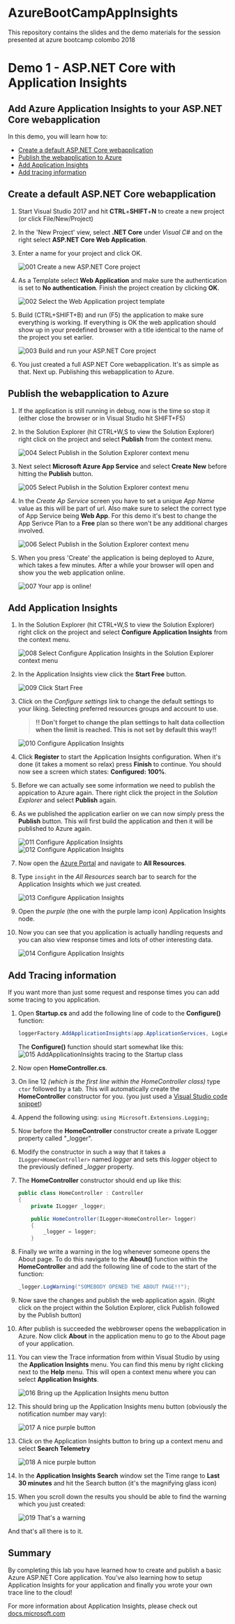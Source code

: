 # AzureBootCampAppInsights
This repository contains the slides and the demo materials for the session presented at azure bootcamp colombo 2018

# Demo 1 - ASP.NET Core with Application Insights
## Add Azure Application Insights to your ASP.NET Core webapplication


In this demo, you will learn how to:

  * [Create a default ASP.NET Core webapplication](#create-an-ASPNET-core-webapp)
  * [Publish the webapplication to Azure](#publish-to-azure)
  * [Add Application Insights](#application-insights)
  * [Add tracing information](#add-tracing)
  
<a name="create-an-ASPNET-core-webapp"></a>
## Create a default ASP.NET Core webapplication

1.	Start Visual Studio 2017 and hit **CTRL**+**SHIFT**+**N** to create a new project (or click File/New/Project)
2.	In the 'New Project' view, select **.NET Core** under *Visual C#* and on the right select **ASP.NET Core Web Application**. 
3.  Enter a name for your project and click OK.

	![001 Create a new ASP.NET Core project][1]
   
4.  As a Template select **Web Application** and make sure the authentication is set to **No authentication**. Finish the project creation by clicking **OK**.
	
	![002 Select the Web Application project template][2]

5.  Build (CTRL+SHIFT+B) and run (F5) the application to make sure everything is working. If everything is OK the web application should show up in your predefined browser with a title identical to the name of the project you set earlier.
  
	![003 Build and run your ASP.NET Core project][3]

6.  You just created a full ASP.NET Core webapplication. It's as simple as that. Next up. Publishing this webapplication to Azure.


<a name="publish-to-azure"></a>
## Publish the webapplication to Azure

1. If the application is still running in debug, now is the time so stop it (either close the browser or in Visual Studio hit SHIFT+F5)
2. In the Solution Explorer (hit CTRL+W,S to view the Solution Explorer) right click on the project and select **Publish** from the context menu.
   
   ![004 Select Publish in the Solution Explorer context menu][4]

3. Next select **Microsoft Azure App Service** and select **Create New** before hitting the **Publish** button.
   
   ![005 Select Publish in the Solution Explorer context menu][5]

4. In the *Create Ap Service* screen you have to set a unique _App Name_ value as this will be part of url. Also make sure to select the correct type of App Service being **Web App**. For this demo it's best to change the App Serivce Plan to a **Free** plan so there won't be any additional charges involved.
   
   ![006 Select Publish in the Solution Explorer context menu][6]

5. When you press 'Create' the application is being deployed to Azure, which takes a few minutes. After a while your browser will open and show you the web application online.

   ![007 Your app is online!][7]

<a name="application-insights"></a>
## Add Application Insights

1. In the Solution Explorer (hit CTRL+W,S to view the Solution Explorer) right click on the project and select **Configure Application Insights** from the context menu.
   
   ![008 Select Configure Application Insights in the Solution Explorer context menu][8]

2. In the Application Insights view click the **Start Free** button.
   
   ![009 Click Start Free][9]

3. Click on the *Configure settings* link to change the default settings to your liking. Selecting preferred resources groups and account to use.
   
   > **!! Don't forget to change the plan settings to halt data collection when the limit is reached. This is not set by default this way!!**
	
   ![010 Configure Application Insights][10]

4. Click **Register** to start the Application Insights configuration. When it's done (it takes a moment so relax) press **Finish** to continue. You should now see a screen which states: **Configured: 100%**.

5. Before we can actually see some information we need to publish the appication to Azure again. There right click the project in the *Solution Explorer* and select **Publish** again.

6. As we published the application earlier on we can now simply press the **Publish** button. This will first build the application and then it will be published to Azure again.

   ![011 Configure Application Insights][11]
   ![012 Configure Application Insights][12]

5. Now open the [Azure Portal](http://portal.azure.com) and navigate to **All Resources**.

6. Type ```insight``` in the *All Resources* search bar to search for the Application Insights which we just created.

	![013 Configure Application Insights][13]

7. Open the *purple* (the one with the purple lamp icon) Application Insights node.

8. Now you can see that you application is actually handling requests and you can also view response times and lots of other interesting data.

	![014 Configure Application Insights][14]


<a name="add-tracting"></a>
## Add Tracing information

If you want more than just some request and response times you can add some tracing to you application.

1. Open **Startup.cs** and add the following line of code to the **Configure()** function:
	```C#
	loggerFactory.AddApplicationInsights(app.ApplicationServices, LogLevel.Information);
	```
	The **Configure()** function should start somewhat like this:
	![015 AddApplicationInsights tracing to the Startup class][15]

2. Now open **HomeController.cs**.
3. On line 12 *(which is the first line within the HomeController class)* type ```ctor``` followed by a tab. This will automatically create the **HomeController** constructor for you. (you just used a [Visual Studio code snippet](https://docs.microsoft.com/en-us/visualstudio/ide/code-snippets))
4. Append the following using: ```using Microsoft.Extensions.Logging;```
5. Now before the **HomeController** constructor create a private ILogger property called "_logger".
6. Modify the constructor in such a way that it takes a ```ILogger<HomeController>``` named *logger* and sets this *logger* object to the previously defined *_logger* property.
	
7. The **HomeController** constructor should end up like this:
	```C#
	public class HomeController : Controller
	{
		private ILogger _logger;

		public HomeController(ILogger<HomeController> logger)
		{
			_logger = logger;
		}
	```
	
8. Finally we write a warning in the log whenever someone opens the About page. To do this navigate to the **About()** function within the **HomeController** and add the following line of code to the start of the function:
	```C#
	_logger.LogWarning("SOMEBODY OPENED THE ABOUT PAGE!!");
	```

9. Now save the changes and publish the web application again. (Right click on the project within the Solution Explorer, click Publish followed by the Publish button)

10. After publish is succeeded the webbrowser opens the webapplication in Azure. Now click **About** in the application menu to go to the About page of your application.

11. You can view the Trace information from within Visual Studio by using the **Application Insights** menu. You can find this menu by right clicking next to the **Help** menu. This will open a context menu where you can select **Application Insights**.

	![016 Bring up the Application Insights menu button][16]

11. This should bring up the Application Insights menu button (obviously the notification number may vary):
	
	![017 A nice purple button][17]

12. Click on the Application Insights button to bring up a context menu and select **Search Telemetry**
   
	![018 A nice purple button][18]

13. In the **Application Insights Search** window set the Time range to **Last 30 minutes** and hit the Search button (it's the magnifying glass icon)
14. When you scroll down the results you should be able to find the warning which you just created:
   
	![019 That's a warning][19]



And that's all there is to it.


## Summary
By completing this lab you have learned how to create and publish a basic Azure ASP.NET Core application. 
You've also learning how to setup Application Insights for your application and finally you wrote your own trace line to the cloud!

For more information about Application Insights, please check out [docs.microsoft.com](https://docs.microsoft.com/en-us/azure/application-insights/app-insights-overview)

<!--Image references-->
[1]: media/001_aspnet_core.png
[2]: media/002_aspnet_core.png
[3]: media/003_aspnet_core.png
[4]: media/004_publish.png
[5]: media/005_publish.png
[6]: media/006_publish.png
[7]: media/007_publish.png
[8]: media/008_application_insights.png
[9]: media/009_application_insights.png
[10]: media/010_application_insights.png
[11]: media/011_application_insights.png
[12]: media/012_application_insights.png
[13]: media/013_application_insights.png
[14]: media/014_application_insights.png
[15]: media/015_tracing.png
[16]: media/016_tracing.png
[17]: media/017_tracing.png
[18]: media/018_tracing.png
[19]: media/019_tracing.png